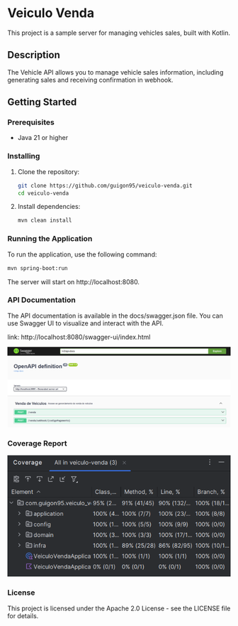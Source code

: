 
# Veiculo Venda

This project is a sample server for managing vehicles sales, built with Kotlin.

## Description

The Vehicle API allows you to manage vehicle sales information, including generating sales and receiving confirmation in webhook.

## Getting Started

### Prerequisites

- Java 21 or higher

### Installing

1. Clone the repository:
    ```sh
    git clone https://github.com/guigon95/veiculo-venda.git
    cd veiculo-venda
    ```

2. Install dependencies:
    ```sh
    mvn clean install
    ```

### Running the Application

To run the application, use the following command:
```sh
mvn spring-boot:run
```


The server will start on http://localhost:8080.

### API Documentation
The API documentation is available in the docs/swagger.json file. You can use Swagger UI to visualize and interact with the API.


link: http://localhost:8080/swagger-ui/index.html

![swagger.png](imagens/swagger.png)

### Coverage Report

![coverage.png](imagens/coverage.png)

### License
This project is licensed under the Apache 2.0 License - see the LICENSE file for details.
